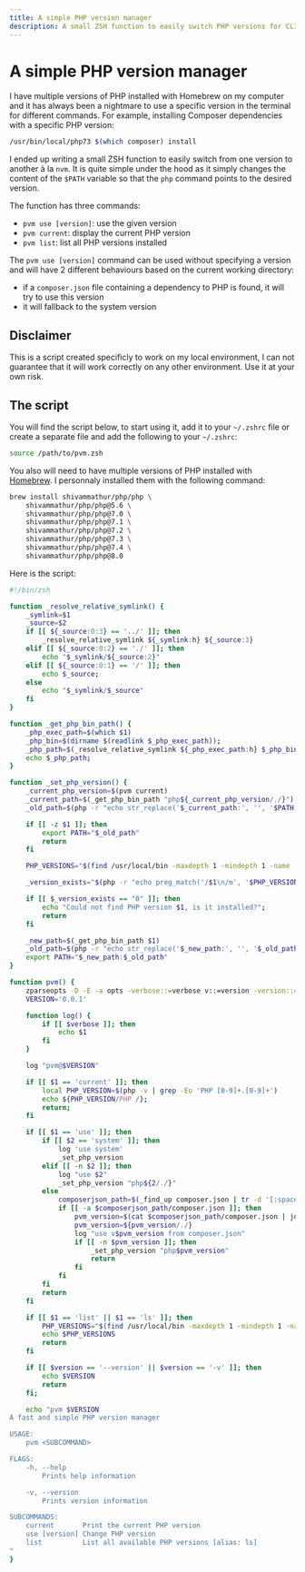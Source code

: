 ```yaml
---
title: A simple PHP version manager
description: A small ZSH function to easily switch PHP versions for CLI usage
---
```


# A simple PHP version manager

I have multiple versions of PHP installed with Homebrew on my computer and it has always been a nightmare to use a specific version in the terminal for different commands. For example, installing Composer dependencies with a specific PHP version:

```bash
/usr/bin/local/php73 $(which composer) install
```

I ended up writing a small ZSH function to easily switch from one version to another à la `nvm`. It is quite simple under the hood as it simply changes the content of the `$PATH` variable so that the `php` command points to the desired version.

The function has three commands:

- `pvm use [version]`: use the given version
- `pvm current`: display the current PHP version
- `pvm list`: list all PHP versions installed

The `pvm use [version]` command can be used without specifying a version and will have 2 different behaviours based on the current working directory:

- if a `composer.json` file containing a dependency to PHP is found, it will try to use this version
- it will fallback to the system version

## Disclaimer

This is a script created specificly to work on my local environment, I can not guarantee that it will work correctly on any other environment. Use it at your own risk.

## The script

You will find the script below, to start using it, add it to your `~/.zshrc` file or create a separate file and add the following to your `~/.zshrc`:

```bash
source /path/to/pvm.zsh
```

You also will need to have multiple versions of PHP installed with [Homebrew](https://brew.sh/). I personnaly installed them with the following command:

```bash
brew install shivammathur/php/php \
    shivammathur/php/php@5.6 \
    shivammathur/php/php@7.0 \
    shivammathur/php/php@7.1 \
    shivammathur/php/php@7.2 \
    shivammathur/php/php@7.3 \
    shivammathur/php/php@7.4 \
    shivammathur/php/php@8.0
```

Here is the script:

```bash
#!/bin/zsh

function _resolve_relative_symlink() {
    _symlink=$1
    _source=$2
    if [[ ${_source:0:3} == '../' ]]; then
        _resolve_relative_symlink ${_symlink:h} ${_source:3}
    elif [[ ${_source:0:2} == './' ]]; then
        echo "$_symlink/${_source:2}"
    elif [[ ${_source:0:1} == '/' ]]; then
        echo $_source;
    else
        echo "$_symlink/$_source"
    fi
}

function _get_php_bin_path() {
    _php_exec_path=$(which $1)
    _php_bin=$(dirname $(readlink $_php_exec_path));
    _php_path=$(_resolve_relative_symlink ${_php_exec_path:h} $_php_bin)
    echo $_php_path;
}

function _set_php_version() {
    _current_php_version=$(pvm current)
    _current_path=$(_get_php_bin_path "php${_current_php_version/./}")
    _old_path=$(php -r "echo str_replace('$_current_path:', '', '$PATH');")

    if [[ -z $1 ]]; then
        export PATH="$_old_path"
        return
    fi

    PHP_VERSIONS="$(find /usr/local/bin -maxdepth 1 -mindepth 1 -name 'php[0-9][0-9]' | sed 's#/usr/local/bin/##')"

    _version_exists="$(php -r "echo preg_match('/$1\n/m', '$PHP_VERSIONS');")"

    if [[ $_version_exists == "0" ]]; then
        echo "Could not find PHP version $1, is it installed?";
        return
    fi

    _new_path=$(_get_php_bin_path $1)
    _old_path=$(php -r "echo str_replace('$_new_path:', '', '$_old_path');")
    export PATH="$_new_path:$_old_path"
}

function pvm() {
    zparseopts -D -E -a opts -verbose::=verbose v::=version -version::=version
    VERSION='0.0.1'

    function log() {
        if [[ $verbose ]]; then
            echo $1
        fi
    }

    log "pvm@$VERSION"

    if [[ $1 == 'current' ]]; then
        local PHP_VERSION=$(php -v | grep -Eo 'PHP [0-9]+.[0-9]+')
        echo ${PHP_VERSION/PHP /};
        return;
    fi

    if [[ $1 == 'use' ]]; then
        if [[ $2 == 'system' ]]; then
            log 'use system'
            _set_php_version
        elif [[ -n $2 ]]; then
            log "use $2"
            _set_php_version "php${2/./}"
        else
            composerjson_path=$(_find_up composer.json | tr -d '[:space:]')
            if [[ -a $composerjson_path/composer.json ]]; then
                pvm_version=$(cat $composerjson_path/composer.json | jq '.require.php' | grep -Eo '[0-9](.[0-9])?' | head -n 1)
                pvm_version=${pvm_version/./}
                log "use v$pvm_version from composer.json"
                if [[ -n $pvm_version ]]; then
                    _set_php_version "php$pvm_version"
                    return
                fi
            fi
        fi
        return
    fi

    if [[ $1 == 'list' || $1 == 'ls' ]]; then
        PHP_VERSIONS="$(find /usr/local/bin -maxdepth 1 -mindepth 1 -name 'php[0-9][0-9]' | sed 's#/usr/local/bin/##')"
        echo $PHP_VERSIONS
        return
    fi

    if [[ $version == '--version' || $version == '-v' ]]; then
        echo $VERSION
        return
    fi;

    echo "pvm $VERSION
A fast and simple PHP version manager

USAGE:
    pvm <SUBCOMMAND>

FLAGS:
    -h, --help
        Prints help information

    -v, --version
        Prints version information

SUBCOMMANDS:
    current       Print the current PHP version
    use [version] Change PHP version
    list          List all available PHP versions [alias: ls]
"
}
```
